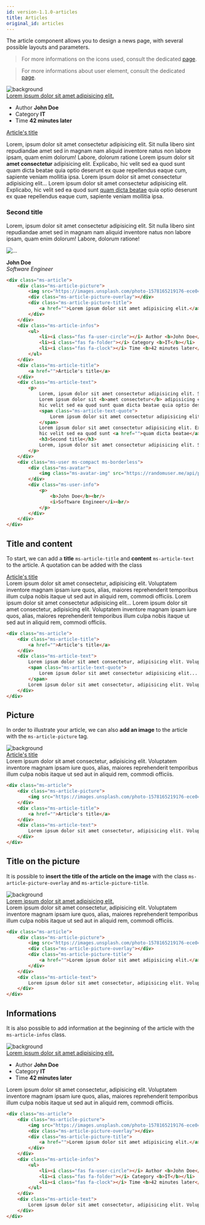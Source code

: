 ```yaml
---
id: version-1.1.0-articles
title: Articles
original_id: articles
---
```


The article component allows you to design a news page, with several possible layouts and parameters.

> For more informations on the icons used, consult the dedicated [page](icons.md).

> For more informations about user element, consult the dedicated [page](users.md).

<div class="ms_col ms_col--5-of-5">
    <div class="ms-article">
        <div class="ms-article-picture">
            <img src="https://images.unsplash.com/photo-1578165219176-ece04edbd053?ixlib=rb-1.2.1&ixid=eyJhcHBfaWQiOjEyMDd9&auto=format&fit=crop&w=1350&q=80" alt="background">
            <div class="ms-article-picture-overlay"></div>
            <div class="ms-article-picture-title">
                <a href="">Lorem ipsum dolor sit amet adipisicing elit.</a>
            </div>
        </div>
        <div class="ms-article-infos">
            <ul>
                <li><i class="fas fa-user-circle"></i> Author <b>John Doe</b></li>
                <li><i class="fas fa-folder"></i> Category <b>IT</b></li>
                <li><i class="fas fa-clock"></i> Time <b>42 minutes later</b></li>
            </ul>
        </div>
        <div class="ms-article-title">
            <a href="">Article's title</a>
        </div>
        <div class="ms-article-text">
            <p>
                Lorem, ipsum dolor sit amet consectetur adipisicing elit. Sit nulla libero sint repudiandae amet sed in magnam nam aliquid inventore natus non labore ipsam, quam enim dolorum! Labore, dolorum ratione
                Lorem ipsum dolor sit <b>amet consectetur</b> adipisicing elit. Explicabo, 
                hic velit sed ea quod sunt quam dicta beatae quia optio deserunt ex quae repellendus eaque cum, sapiente veniam mollitia ipsa.
                <span class="ms-article-text-quote">
                    Lorem ipsum dolor sit amet consectetur adipisicing elit...
                </span>
                Lorem ipsum dolor sit amet consectetur adipisicing elit. Explicabo, 
                hic velit sed ea quod sunt <a href="">quam dicta beatae</a> quia optio deserunt ex quae repellendus eaque cum, sapiente veniam mollitia ipsa.
                <h3>Second title</h3>
                Lorem, ipsum dolor sit amet consectetur adipisicing elit. Sit nulla libero sint repudiandae amet sed in magnam nam aliquid inventore natus non labore ipsam, quam enim dolorum! Labore, dolorum ratione!
            </p>
        </div>
        <div class="ms-user ms-compact ms-borderless">
            <div class="ms-avatar">
                <img class="ms-avatar-img" src="https://randomuser.me/api/portraits/women/68.jpg" alt="...">
            </div>
            <div class="ms-user-info">
                <p>
                    <b>John Doe</b><br/>
                    <i>Software Engineer</i><br/>
                </p>
            </div>
        </div>
    </div>
</div>

``` html
<div class="ms-article">
    <div class="ms-article-picture">
        <img src="https://images.unsplash.com/photo-1578165219176-ece04edbd053?ixlib=rb-1.2.1&ixid=eyJhcHBfaWQiOjEyMDd9&auto=format&fit=crop&w=1350&q=80" alt="background">
        <div class="ms-article-picture-overlay"></div>
        <div class="ms-article-picture-title">
            <a href="">Lorem ipsum dolor sit amet adipisicing elit.</a>
        </div>
    </div>
    <div class="ms-article-infos">
        <ul>
            <li><i class="fas fa-user-circle"></i> Author <b>John Doe</b></li>
            <li><i class="fas fa-folder"></i> Category <b>IT</b></li>
            <li><i class="fas fa-clock"></i> Time <b>42 minutes later</b></li>
        </ul>
    </div>
    <div class="ms-article-title">
        <a href="">Article's title</a>
    </div>
    <div class="ms-article-text">
        <p>
            Lorem, ipsum dolor sit amet consectetur adipisicing elit. Sit nulla libero sint repudiandae amet sed in magnam nam aliquid inventore natus non labore ipsam, quam enim dolorum! Labore, dolorum ratione
            Lorem ipsum dolor sit <b>amet consectetur</b> adipisicing elit. Explicabo, 
            hic velit sed ea quod sunt quam dicta beatae quia optio deserunt ex quae repellendus eaque cum, sapiente veniam mollitia ipsa.
            <span class="ms-article-text-quote">
                Lorem ipsum dolor sit amet consectetur adipisicing elit...
            </span>
            Lorem ipsum dolor sit amet consectetur adipisicing elit. Explicabo, 
            hic velit sed ea quod sunt <a href="">quam dicta beatae</a> quia optio deserunt ex quae repellendus eaque cum, sapiente veniam mollitia ipsa.
            <h3>Second title</h3>
            Lorem, ipsum dolor sit amet consectetur adipisicing elit. Sit nulla libero sint repudiandae amet sed in magnam nam aliquid inventore natus non labore ipsam, quam enim dolorum! Labore, dolorum ratione!
        </p>
    </div>
    <div class="ms-user ms-compact ms-borderless">
        <div class="ms-avatar">
            <img class="ms-avatar-img" src="https://randomuser.me/api/portraits/women/68.jpg" alt="...">
        </div>
        <div class="ms-user-info">
            <p>
                <b>John Doe</b><br/>
                <i>Software Engineer</i><br/>
            </p>
        </div>
    </div>
</div>
```

## Title and content

To start, we can add a **title** `ms-article-title` and **content** `ms-article-text` to the article. A quotation can be added with the class 

<div class="ms-article">
    <div class="ms-article-title">
        <a href="">Article's title</a>
    </div>
    <div class="ms-article-text">
        Lorem ipsum dolor sit amet consectetur, adipisicing elit. Voluptatem inventore magnam ipsam iure quos, alias, maiores reprehenderit temporibus illum culpa nobis itaque ut sed aut in aliquid rem, commodi officiis.
        <span class="ms-article-text-quote">
            Lorem ipsum dolor sit amet consectetur adipisicing elit...
        </span>
        Lorem ipsum dolor sit amet consectetur, adipisicing elit. Voluptatem inventore magnam ipsam iure quos, alias, maiores reprehenderit temporibus illum culpa nobis itaque ut sed aut in aliquid rem, commodi officiis.
    </div>
</div>

``` html
<div class="ms-article">
    <div class="ms-article-title">
        <a href="">Article's title</a>
    </div>
    <div class="ms-article-text">
        Lorem ipsum dolor sit amet consectetur, adipisicing elit. Voluptatem inventore magnam ipsam iure quos, alias, maiores reprehenderit temporibus illum culpa nobis itaque ut sed aut in aliquid rem, commodi officiis.
        <span class="ms-article-text-quote">
            Lorem ipsum dolor sit amet consectetur adipisicing elit...
        </span>
        Lorem ipsum dolor sit amet consectetur, adipisicing elit. Voluptatem inventore magnam ipsam iure quos, alias, maiores reprehenderit temporibus illum culpa nobis itaque ut sed aut in aliquid rem, commodi officiis.
    </div>
</div>
```

## Picture

In order to illustrate your article, we can also **add an image** to the article with the `ms-article-picture` tag.

<div class="ms-article">
    <div class="ms-article-picture">
        <img src="https://images.unsplash.com/photo-1578165219176-ece04edbd053?ixlib=rb-1.2.1&ixid=eyJhcHBfaWQiOjEyMDd9&auto=format&fit=crop&w=1350&q=80" alt="background">
    </div>
    <div class="ms-article-title">
        <a href="">Article's title</a>
    </div>
    <div class="ms-article-text">
        Lorem ipsum dolor sit amet consectetur, adipisicing elit. Voluptatem inventore magnam ipsam iure quos, alias, maiores reprehenderit temporibus illum culpa nobis itaque ut sed aut in aliquid rem, commodi officiis.
    </div>
</div>

``` html
<div class="ms-article">
    <div class="ms-article-picture">
        <img src="https://images.unsplash.com/photo-1578165219176-ece04edbd053?ixlib=rb-1.2.1&ixid=eyJhcHBfaWQiOjEyMDd9&auto=format&fit=crop&w=1350&q=80" alt="background">
    </div>
    <div class="ms-article-title">
        <a href="">Article's title</a>
    </div>
    <div class="ms-article-text">
        Lorem ipsum dolor sit amet consectetur, adipisicing elit. Voluptatem inventore magnam ipsam iure quos, alias, maiores reprehenderit temporibus illum culpa nobis itaque ut sed aut in aliquid rem, commodi officiis.
    </div>
</div>
```

## Title on the picture

It is possible to **insert the title of the article on the image** with the class `ms-article-picture-overlay` and `ms-article-picture-title`.

<div class="ms-article">
    <div class="ms-article-picture">
        <img src="https://images.unsplash.com/photo-1578165219176-ece04edbd053?ixlib=rb-1.2.1&ixid=eyJhcHBfaWQiOjEyMDd9&auto=format&fit=crop&w=1350&q=80" alt="background">
        <div class="ms-article-picture-overlay"></div>
        <div class="ms-article-picture-title">
            <a href="">Lorem ipsum dolor sit amet adipisicing elit.</a>
        </div>
    </div>
    <div class="ms-article-text">
        Lorem ipsum dolor sit amet consectetur, adipisicing elit. Voluptatem inventore magnam ipsam iure quos, alias, maiores reprehenderit temporibus illum culpa nobis itaque ut sed aut in aliquid rem, commodi officiis.
    </div>
</div>

``` html
<div class="ms-article">
    <div class="ms-article-picture">
        <img src="https://images.unsplash.com/photo-1578165219176-ece04edbd053?ixlib=rb-1.2.1&ixid=eyJhcHBfaWQiOjEyMDd9&auto=format&fit=crop&w=1350&q=80" alt="background">
        <div class="ms-article-picture-overlay"></div>
        <div class="ms-article-picture-title">
            <a href="">Lorem ipsum dolor sit amet adipisicing elit.</a>
        </div>
    </div>
    <div class="ms-article-text">
        Lorem ipsum dolor sit amet consectetur, adipisicing elit. Voluptatem inventore magnam ipsam iure quos, alias, maiores reprehenderit temporibus illum culpa nobis itaque ut sed aut in aliquid rem, commodi officiis.
    </div>
</div>
```

## Informations 

It is also possible to add information at the beginning of the article with the `ms-article-infos` class.

<div class="ms-article">
    <div class="ms-article-picture">
        <img src="https://images.unsplash.com/photo-1578165219176-ece04edbd053?ixlib=rb-1.2.1&ixid=eyJhcHBfaWQiOjEyMDd9&auto=format&fit=crop&w=1350&q=80" alt="background">
        <div class="ms-article-picture-overlay"></div>
        <div class="ms-article-picture-title">
            <a href="">Lorem ipsum dolor sit amet adipisicing elit.</a>
        </div>
    </div>
    <div class="ms-article-infos">
        <ul>
            <li><i class="fas fa-user-circle"></i> Author <b>John Doe</b></li>
            <li><i class="fas fa-folder"></i> Category <b>IT</b></li>
            <li><i class="fas fa-clock"></i> Time <b>42 minutes later</b></li>
        </ul>
    </div>
    <div class="ms-article-text">
        Lorem ipsum dolor sit amet consectetur, adipisicing elit. Voluptatem inventore magnam ipsam iure quos, alias, maiores reprehenderit temporibus illum culpa nobis itaque ut sed aut in aliquid rem, commodi officiis.
    </div>
</div>

``` html
<div class="ms-article">
    <div class="ms-article-picture">
        <img src="https://images.unsplash.com/photo-1578165219176-ece04edbd053?ixlib=rb-1.2.1&ixid=eyJhcHBfaWQiOjEyMDd9&auto=format&fit=crop&w=1350&q=80" alt="background">
        <div class="ms-article-picture-overlay"></div>
        <div class="ms-article-picture-title">
            <a href="">Lorem ipsum dolor sit amet adipisicing elit.</a>
        </div>
    </div>
    <div class="ms-article-infos">
        <ul>
            <li><i class="fas fa-user-circle"></i> Author <b>John Doe</b></li>
            <li><i class="fas fa-folder"></i> Category <b>IT</b></li>
            <li><i class="fas fa-clock"></i> Time <b>42 minutes later</b></li>
        </ul>
    </div>
    <div class="ms-article-text">
        Lorem ipsum dolor sit amet consectetur, adipisicing elit. Voluptatem inventore magnam ipsam iure quos, alias, maiores reprehenderit temporibus illum culpa nobis itaque ut sed aut in aliquid rem, commodi officiis.
    </div>
</div>
```